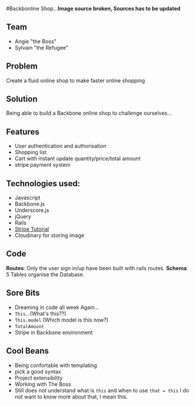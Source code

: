 #Backbonline Shop...__Image source broken, Sources has to be updated__

## Team
- Angie "the Boss"
- Sylvain "the Refugee"

## Problem
Create a fluid online shop to make faster online shopping

## Solution
Being able to build a Backbone online shop to challenge ourselves...

## Features
- User authentication and authorisation
- Shopping list
- Cart with instant update quantity/price/total amount
- stripe payment system

## Technologies used:
- Javascript
- Backbone.js
- Underscore.js
- jQuery
- Rails
- [Stripe Tutorial](https://stripe.com/docs/checkout/guides/rails)
- Cloudinary for storing image

## Code
  **Routes**: Only the user sign in/up have been built with rails routes.
  **Schema**: 5 Tables organise the Database.

## Sore Bits
- Dreaming in code all week Again...
- `This`...(What's this??)
- `This.model` (Which model is this now?)
- `TotalAmount`
- Stripe in Backbone environment 

## Cool Beans
- Being confortable with templating
- pick a good syntax
- Project extensibility
- Working with The Boss
- Still does not understand what is `this` and when to use `that = this`  I do not want to know more about that, I mean this.
